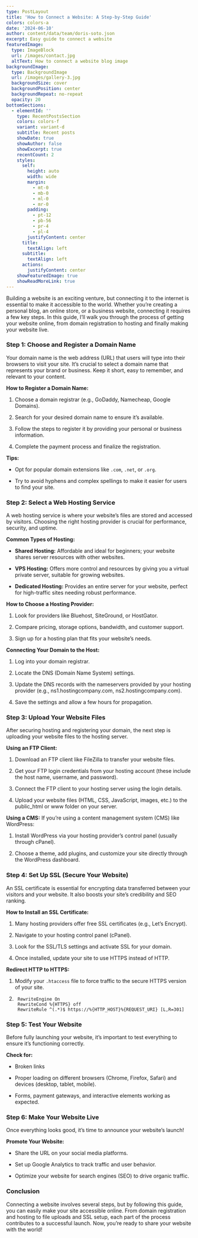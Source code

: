 ```yaml
---
type: PostLayout
title: 'How to Connect a Website: A Step-by-Step Guide'
colors: colors-a
date: '2024-06-10'
author: content/data/team/doris-soto.json
excerpt: Easy guide to connect a website
featuredImage:
  type: ImageBlock
  url: /images/contact.jpg
  altText: How to connect a website blog image
backgroundImage:
  type: BackgroundImage
  url: /images/gallery-3.jpg
  backgroundSize: cover
  backgroundPosition: center
  backgroundRepeat: no-repeat
  opacity: 20
bottomSections:
  - elementId: ''
    type: RecentPostsSection
    colors: colors-f
    variant: variant-d
    subtitle: Recent posts
    showDate: true
    showAuthor: false
    showExcerpt: true
    recentCount: 2
    styles:
      self:
        height: auto
        width: wide
        margin:
          - mt-0
          - mb-0
          - ml-0
          - mr-0
        padding:
          - pt-12
          - pb-56
          - pr-4
          - pl-4
        justifyContent: center
      title:
        textAlign: left
      subtitle:
        textAlign: left
      actions:
        justifyContent: center
    showFeaturedImage: true
    showReadMoreLink: true
---
```

Building a website is an exciting venture, but connecting it to the internet is essential to make it accessible to the world. Whether you’re creating a personal blog, an online store, or a business website, connecting it requires a few key steps. In this guide, I’ll walk you through the process of getting your website online, from domain registration to hosting and finally making your website live.

### Step 1: Choose and Register a Domain Name

Your domain name is the web address (URL) that users will type into their browsers to visit your site. It’s crucial to select a domain name that represents your brand or business. Keep it short, easy to remember, and relevant to your content.

**How to Register a Domain Name:**

1.  Choose a domain registrar (e.g., GoDaddy, Namecheap, Google Domains).

2.  Search for your desired domain name to ensure it’s available.

3.  Follow the steps to register it by providing your personal or business information.

4.  Complete the payment process and finalize the registration.

**Tips:**

*   Opt for popular domain extensions like `.com`, `.net`, or `.org`.

*   Try to avoid hyphens and complex spellings to make it easier for users to find your site.

### Step 2: Select a Web Hosting Service

A web hosting service is where your website’s files are stored and accessed by visitors. Choosing the right hosting provider is crucial for performance, security, and uptime.

**Common Types of Hosting:**

*   **Shared Hosting:** Affordable and ideal for beginners; your website shares server resources with other websites.

*   **VPS Hosting:** Offers more control and resources by giving you a virtual private server, suitable for growing websites.

*   **Dedicated Hosting:** Provides an entire server for your website, perfect for high-traffic sites needing robust performance.

**How to Choose a Hosting Provider:**

1.  Look for providers like Bluehost, SiteGround, or HostGator.

2.  Compare pricing, storage options, bandwidth, and customer support.

3.  Sign up for a hosting plan that fits your website’s needs.

**Connecting Your Domain to the Host:**

1.  Log into your domain registrar.

2.  Locate the DNS (Domain Name System) settings.

3.  Update the DNS records with the nameservers provided by your hosting provider (e.g., ns1.hostingcompany.com, ns2.hostingcompany.com).

4.  Save the settings and allow a few hours for propagation.

### Step 3: Upload Your Website Files

After securing hosting and registering your domain, the next step is uploading your website files to the hosting server.

**Using an FTP Client:**

1.  Download an FTP client like FileZilla to transfer your website files.

2.  Get your FTP login credentials from your hosting account (these include the host name, username, and password).

3.  Connect the FTP client to your hosting server using the login details.

4.  Upload your website files (HTML, CSS, JavaScript, images, etc.) to the public\_html or www folder on your server.

**Using a CMS:**
If you’re using a content management system (CMS) like WordPress:

1.  Install WordPress via your hosting provider’s control panel (usually through cPanel).

2.  Choose a theme, add plugins, and customize your site directly through the WordPress dashboard.

### Step 4: Set Up SSL (Secure Your Website)

An SSL certificate is essential for encrypting data transferred between your visitors and your website. It also boosts your site’s credibility and SEO ranking.

**How to Install an SSL Certificate:**

1.  Many hosting providers offer free SSL certificates (e.g., Let’s Encrypt).

2.  Navigate to your hosting control panel (cPanel).

3.  Look for the SSL/TLS settings and activate SSL for your domain.

4.  Once installed, update your site to use HTTPS instead of HTTP.

**Redirect HTTP to HTTPS:**

1.  Modify your `.htaccess` file to force traffic to the secure HTTPS version of your site.

2.      RewriteEngine On
        RewriteCond %{HTTPS} off
        RewriteRule ^(.*)$ https://%{HTTP_HOST}%{REQUEST_URI} [L,R=301]

### Step 5: Test Your Website

Before fully launching your website, it’s important to test everything to ensure it’s functioning correctly.

**Check for:**

*   Broken links

*   Proper loading on different browsers (Chrome, Firefox, Safari) and devices (desktop, tablet, mobile).

*   Forms, payment gateways, and interactive elements working as expected.

### Step 6: Make Your Website Live

Once everything looks good, it’s time to announce your website’s launch!

**Promote Your Website:**

*   Share the URL on your social media platforms.

*   Set up Google Analytics to track traffic and user behavior.

*   Optimize your website for search engines (SEO) to drive organic traffic.

### Conclusion

Connecting a website involves several steps, but by following this guide, you can easily make your site accessible online. From domain registration and hosting to file uploads and SSL setup, each part of the process contributes to a successful launch. Now, you’re ready to share your website with the world!

